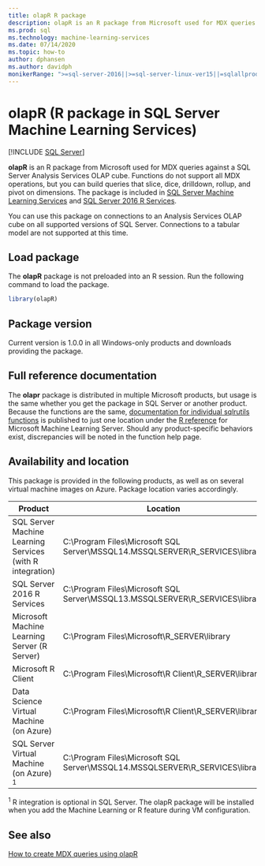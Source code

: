 ```yaml
---
title: olapR R package
description: olapR is an R package from Microsoft used for MDX queries against a SQL Server Analysis Services OLAP cube. Functions do not support all MDX operations, but you can build queries that slice, dice, drilldown, rollup, and pivot on dimensions. The package is included in SQL Server Machine Learning Services and SQL Server 2016 R Services.
ms.prod: sql
ms.technology: machine-learning-services
ms.date: 07/14/2020
ms.topic: how-to
author: dphansen
ms.author: davidph
monikerRange: ">=sql-server-2016||>=sql-server-linux-ver15||=sqlallproducts-allversions"
---
```

# olapR (R package in SQL Server Machine Learning Services)
 [!INCLUDE [SQL Server](../../includes/applies-to-version/sqlserver.md)]

**olapR** is an R package from Microsoft used for MDX queries against a SQL Server Analysis Services OLAP cube. Functions do not support all MDX operations, but you can build queries that slice, dice, drilldown, rollup, and pivot on dimensions. The package is included in [SQL Server Machine Learning Services](../sql-server-machine-learning-services.md) and [SQL Server 2016 R Services](sql-server-r-services.md).

You can use this package on connections to an Analysis Services OLAP cube on all supported versions of SQL Server. Connections to a tabular model are not supported at this time.

## Load package

The **olapR** package is not preloaded into an R session. Run the following command to load the package.

```R
library(olapR)
```

## Package version

Current version is 1.0.0 in all Windows-only products and downloads providing the package.

## Full reference documentation

The **olapr** package is distributed in multiple Microsoft products, but usage is the same whether you get the package in SQL Server or another product. Because the functions are the same, [documentation for individual sqlrutils functions](https://docs.microsoft.com/machine-learning-server/r-reference/olapr/olapr) is published to just one location under the [R reference](https://docs.microsoft.com/machine-learning-server/r-reference/introducing-r-server-r-package-reference) for Microsoft Machine Learning Server. Should any product-specific behaviors exist, discrepancies will be noted in the function help page.

## Availability and location

This package is provided in the following products, as well as on several virtual machine images on Azure. Package location varies accordingly.

Product | Location |
--------|----------|
SQL Server Machine Learning Services (with R integration) | C:\Program Files\Microsoft SQL Server\MSSQL14.MSSQLSERVER\R_SERVICES\library | 
SQL Server 2016 R Services | C:\Program Files\Microsoft SQL Server\MSSQL13.MSSQLSERVER\R_SERVICES\library
Microsoft Machine Learning Server (R Server) | C:\Program Files\Microsoft\R_SERVER\library |
Microsoft R Client | C:\Program Files\Microsoft\R Client\R_SERVER\library |
Data Science Virtual Machine (on Azure) | C:\Program Files\Microsoft\R Client\R_SERVER\library |
SQL Server Virtual Machine (on Azure) <sup>1</sup> | C:\Program Files\Microsoft SQL Server\MSSQL14.MSSQLSERVER\R_SERVICES\library |

<sup>1</sup> R integration is optional in SQL Server. The olapR package will be installed when you add the Machine Learning or R feature during VM configuration.


## See also

[How to create MDX queries using olapR](how-to-create-mdx-queries-using-olapr.md)
